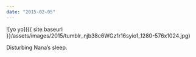 ```yaml
---
date: "2015-02-05"
---
```


![yo yo]({{ site.baseurl }}/assets/images/2015/tumblr_njb38c6WGz1r16syio1_1280-576x1024.jpg)

Disturbing Nana’s sleep.

